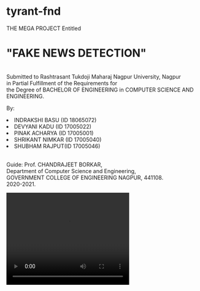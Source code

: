 # tyrant-fnd

THE MEGA PROJECT Entitled 
<br>
<h1>"FAKE NEWS DETECTION"</h1> 
<br>
Submitted to Rashtrasant Tukdoji Maharaj Nagpur University, Nagpur<br>
in Partial Fulfillment of the Requirements for <br> the Degree of BACHELOR OF ENGINEERING in COMPUTER SCIENCE AND ENGINEERING.


By:
<br>
<li>INDRAKSHI BASU (ID 18065072)</li>
<li>DEVYANI KADU (ID 17005022)</li>
<li>PINAK ACHARYA (ID 17005001)</li>
<li>SHRIKANT NIMKAR (ID 17005040)</li>
<li>SHUBHAM RAJPUT(ID 17005046)</li>

<br>

Guide: Prof. CHANDRAJEET BORKAR,<br>
Department of Computer Science and Engineering,<br>
GOVERNMENT COLLEGE OF ENGINEERING NAGPUR, 441108.<br>
2020-2021.



<video width="320" height="240" autoplay>
  <source src="https://uploads-ssl.webflow.com/608730b2bba495f24babe542/6087d37a2889133ff4af9c3f_Truth%20or%20Fake%202020-%204%20tips%20for%20detecting%20fake%20news_Trim-transcode.webm" type="video/webm">
Your browser does not support the video tag.
</video>
